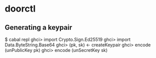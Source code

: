 # doorctl

## Generating a keypair

$ cabal repl
ghci> import Crypto.Sign.Ed25519
ghci> import Data.ByteString.Base64
ghci> (pk, sk) <- createKeypair
ghci> encode (unPublicKey pk)
ghci> encode (unSecretKey sk)


